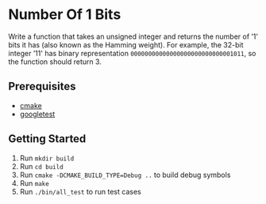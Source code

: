 # Number Of 1 Bits
Write a function that takes an unsigned integer and returns the number of ’1' bits it has (also known as the Hamming weight).
For example, the 32-bit integer ’11' has binary representation `00000000000000000000000000001011`, so the function should return 3.

## Prerequisites
- [cmake](https://cmake.org/)
- [googletest](https://github.com/google/googletest)

## Getting Started 
1. Run `mkdir build`
2. Run `cd build`
3. Run `cmake -DCMAKE_BUILD_TYPE=Debug ..` to build debug symbols
4. Run `make`
5. Run `./bin/all_test` to run test cases


